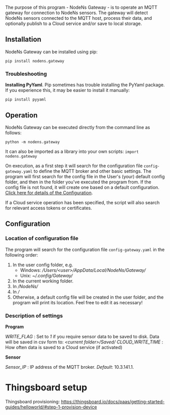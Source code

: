 The purpose of this program - NodeNs Gateway - is to operate an MQTT gateway for connection to NodeNs sensors. The gateway will detect NodeNs sensors connected to the MQTT host, process their data, and optionally publish to a Cloud service and/or save to local storage.

## Installation
NodeNs Gateway can be installed using pip:
```
pip install nodens.gateway
```

### Troubleshooting
**Installing PyYaml**. Pip sometimes has trouble installing the PyYaml package. If you experience this, it may be easier to install it manually:
```
pip install pyyaml
```

## Operation
NodeNs Gateway can be executed directly from the command line as follows:
```
python -m nodens.gateway
```

It can also be imported as a library into your own scripts:
```import nodens.gateway```

On execution, as a first step it will search for the configuration file ```config-gateway.yaml``` to define the MQTT broker and other basic settings. The program will first search for the config file in the User's (your) default config folder, and then in the folder you've executed the program from. If the config file is not found, it will create one based on a default configuration. [Click here for details of the Configuration](##Configuration).

If a Cloud service operation has been specified, the script will also search for relevant access tokens or certificates.

## Configuration
### Location of configuration file 
The program will search for the configuration file ```config-gateway.yaml``` in the following order:

1.  In the user config folder, e.g.
    - Windows: */Users/\<user>/AppData/Local/NodeNs/Gateway/*
    - Unix:  *~/.config/Gateway/*
2.  In the current working folder.
3.  In *<System documents folder>/NodeNs/*
4.  In *<System documents folder>/*
5.  Otherwise, a default config file will be created in the user folder, and the program will print its location. Feel free to edit it as necessary!

### Description of settings

**Program**

*WRITE_FLAG* : Set to *1* if you require sensor data to be saved to disk. Data will be saved in csv form to: *\<current folder>/Saved/*
*CLOUD_WRITE_TIME* : How often data is saved to a Cloud service (if activated)

**Sensor**

*Sensor_IP* : IP address of the MQTT broker. _Default_: 10.3.141.1.


# Thingsboard setup
Thingsboard provisioning: https://thingsboard.io/docs/paas/getting-started-guides/helloworld/#step-1-provision-device


